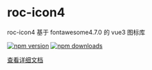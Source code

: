 # roc-icon4

roc-icon4 基于 fontawesome4.7.0 的 vue3 图标库  

[![npm version](https://img.shields.io/npm/v/roc-icon4.svg?logo=npm&style=flat-square)](https://www.npmjs.com/package/roc-icon4)
[![npm downloads](https://img.shields.io/npm/dt/roc-icon4.svg?style=flat-square)](https://www.npmjs.com/package/roc-icon4)

[查看详细文档](https://rocyuan666.gitee.io/doc/roc-icon.html)
